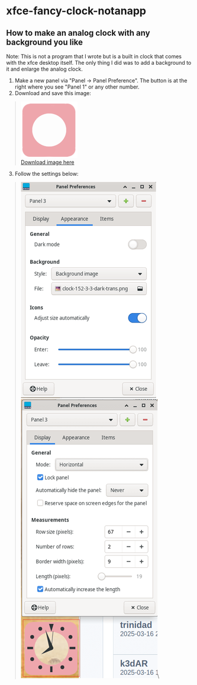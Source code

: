 # xfce-fancy-clock-notanapp

## How to make an analog clock with any background you like
Note: This is not a program that I wrote but is a built in clock that comes with the xfce desktop itself. The only thing I did was to add a background to it and enlarge the analog clock. 

1. Make a new panel via "Panel -> Panel Preference". The button is at the right where you see "Panel 1" or any other number.
2. Download and save this image:

>![](https://raw.githubusercontent.com/lvsl123/xfce-fancy-clock-notanapp/refs/heads/main/clock-152-3-3-dark-trans.png)\
>[Download image here](https://raw.githubusercontent.com/lvsl123/xfce-fancy-clock-notanapp/refs/heads/main/clock-152-3-3-dark-trans.png)

3. Follow the settings below:
>![](https://github.com/lvsl123/xfce-fancy-clock-notanapp/blob/main/clock-settings.png?raw=true)\
>![](https://github.com/lvsl123/xfce-fancy-clock-notanapp/blob/main/clock-settings2.png?raw=true)\
